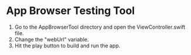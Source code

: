 # App Browser Testing Tool

1. Go to the AppBrowserTool directory and open the ViewController.swift file.
2. Change the "webUrl" variable.
3. Hit the play button to build and run the app.

 
